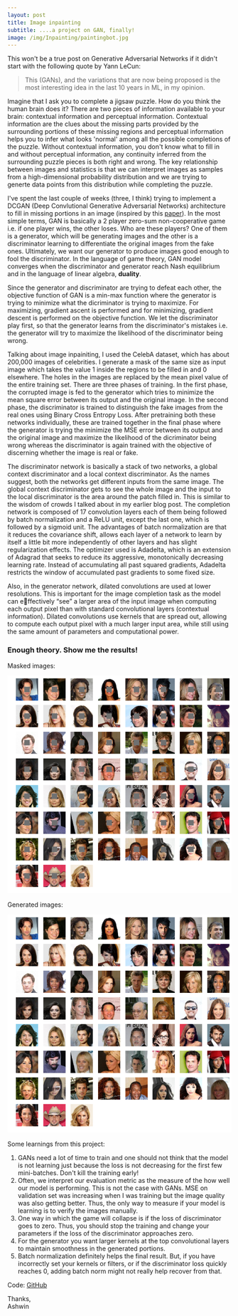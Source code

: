 ```yaml
---
layout: post
title: Image inpainting
subtitle: ....a project on GAN, finally!
image: /img/Inpainting/paintingbot.jpg
---
```


This won't be a true post on Generative Adversarial Networks if it didn't start with the following quote by Yann LeCun:
>This (GANs), and the variations that are now being proposed is the most interesting idea in the last 10 years in ML, in my opinion.

Imagine that I ask you to complete a jigsaw puzzle. How do you think the human brain does it? There are two pieces of information available to your brain: contextual information and perceptual information. Contextual information are the clues about the missing parts provided by the surrounding portions of these missing regions and perceptual information helps you to infer what looks 'normal' among all the possible completions of the puzzle. Without contextual information, you don't know what to fill in and without perceptual information, any continuity inferred from the surrounding puzzle pieces is both right and wrong. The key relationship between images and statistics is that we can interpret images as samples from a high-dimensional probability distribution and we are trying to generte data points from this distribution while completing the puzzle.

I've spent the last couple of weeks (three, I think) trying to implement a DCGAN (Deep Convlutional Generative Adversarial Networks) architecture to fill in missing portions in an image (inspired by this [paper](http://iizuka.cs.tsukuba.ac.jp/projects/completion/data/completion_sig2017.pdf)). In the most simple terms, GAN is basically a 2 player zero-sum non-cooperative game i.e. if one player wins, the other loses. Who are these players? One of them is a generator, which will be generating images and the other is a discriminator learning to differentiate the original images from the fake ones. Ultimately, we want our generator to produce images good enough to fool the discriminator. In the language of game theory, GAN model converges when the discriminator and generator reach Nash equilibrium and in the language of linear algebra, **duality**.

Since the generator and discriminator are trying to defeat each other, the objective function of GAN is a min-max function where the generator is trying to minimize what the dicriminator is trying to maximize. For maximizing, gradient ascent is performed and for minimizing, gradient descent is performed on the objective function. We let the discriminator play first, so that the generator learns from the discriminator's mistakes i.e. the generator will try to maximize the likelihood of the discriminator being wrong. 

Talking about image inpainiting, I used the CelebA dataset, which has about 200,000 images of celebrities. I generate a mask of the same size as input image which takes the value 1 inside the regions to be filled in and 0 elsewhere. The holes in the images are replaced by the mean pixel value of the entire training set. There are three phases of training. In the first phase, the corrupted image is fed to the generator which tries to minimize the mean square error between its output and the original image. In the second phase, the discriminator is trained to distinguish the fake images from the real ones using Binary Cross Entropy Loss. After pretraining both these networks individually, these are trained together in the final phase where the generator is trying the minimize the MSE error between its output and the original image and maximize the likelihood of the dicriminator being wrong whereas the discriminator is again trained with the objective of discerning whether the image is real or fake.

The discriminator network is basically a stack of two networks, a global context discriminator and a local context discriminator. As the names suggest, both the networks get different inputs from the same image. The global context discriminator gets to see the whole image and the input to the local discriminator is the area around the patch filled in. This is similar to the wisdom of crowds I talked about in my earlier blog post. The completion network is composed of 17 convolution layers each of them being followed by batch normalization and a ReLU unit, except the last one, which is followed by a sigmoid unit. The advantages of batch normalization are that it reduces the covariance shift, allows each layer of a network to learn by itself a little bit more independently of other layers and has slight regularization effects. The optimizer used is Adadelta, which is an extension of Adagrad that seeks to reduce its aggressive, monotonically decreasing learning rate. Instead of accumulating all past squared gradients, Adadelta restricts the window of accumulated past gradients to some fixed size.

Also, in the generator network, dilated convolutions are used at lower resolutions. This is important for the image completion task as the model can effectively “see” a larger area of the input image when computing each output pixel than with standard convolutional layers (contextual information). Dilated convolutions use kernels that are spread out, allowing to compute each output pixel with a much larger input area, while still using the same amount of parameters and computational power. 

### Enough theory. Show me the results!
Masked images:

![alt text](/img/Inpainting/masked.png)

Generated images:

![alt text](/img/Inpainting/pic.png)

Some learnings from this project:
1. GANs need a lot of time to train and one should not think that the model is not learning just because the loss is not decreasing for the first few mini-batches. Don't kill the training early!
2. Often, we interpret our evaluation metric as the measure of the how well our model is performing. This is not the case with GANs. MSE on validation set was increasing when I was training but the image quality was also getting better. Thus, the only way to measure if your model is learning is to verify the images manually.
3. One way in which the game will collapse is if the loss of discriminator goes to zero. Thus, you should stop the training and change your parameters if the loss of the discriminator approaches zero. 
4. For the generator you want larger kernels at the top convolutional layers to maintain smoothness in the generated portions. 
5. Batch normalization definitely helps the final result. But, if you have incorrectly set your kernels or filters, or if the discriminator loss quickly reaches 0, adding batch norm might not really help recover from that.

Code: [GitHub](https://github.com/Regressionist/Image-Inpaiting-DCGAN)



Thanks,<br/>
Ashwin

